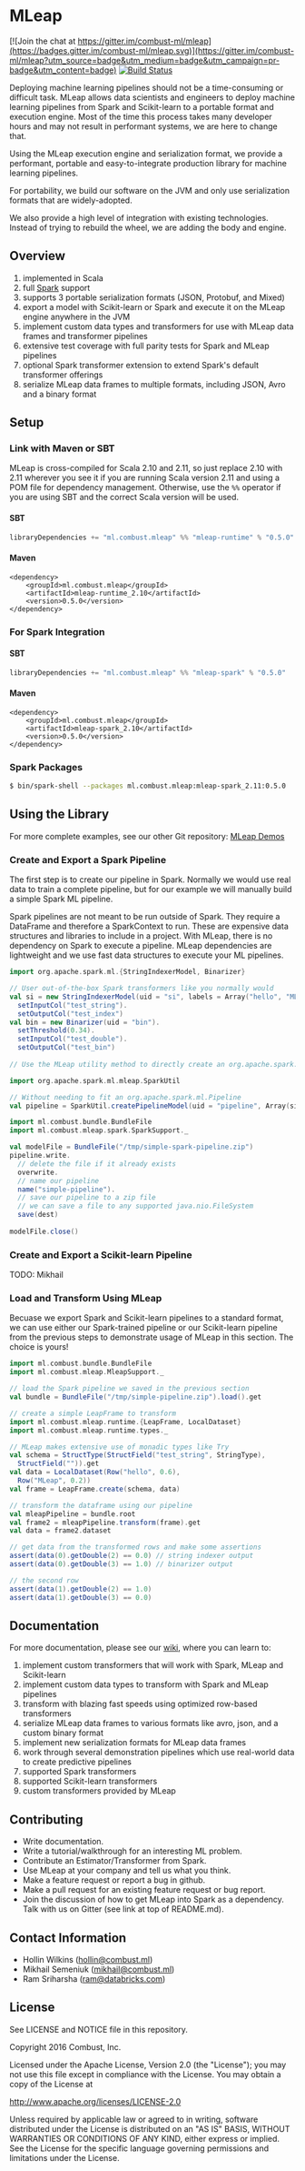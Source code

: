 # MLeap

[![Join the chat at https://gitter.im/combust-ml/mleap](https://badges.gitter.im/combust-ml/mleap.svg)](https://gitter.im/combust-ml/mleap?utm_source=badge&utm_medium=badge&utm_campaign=pr-badge&utm_content=badge)
[![Build Status](https://travis-ci.org/combust-ml/mleap.svg?branch=master)](https://travis-ci.org/combust-ml/mleap)

Deploying machine learning pipelines should not be a time-consuming or difficult task. MLeap allows data scientists and engineers to deploy machine learning pipelines from Spark and Scikit-learn to a portable format and execution engine. Most of the time this process takes many developer hours and may not result in performant systems, we are here to change that.

Using the MLeap execution engine and serialization format, we provide a performant, portable and easy-to-integrate production library for machine learning pipelines.

For portability, we build our software on the JVM and only use serialization formats that are widely-adopted.

We also provide a high level of integration with existing technologies. Instead of trying to rebuild the wheel, we are adding the body and engine.

## Overview

1. implemented in Scala
2. full [Spark](http://spark.apache.org/) support
3. supports 3 portable serialization formats (JSON, Protobuf, and Mixed)
4. export a model with Scikit-learn or Spark and execute it on the MLeap engine anywhere in the JVM
5. implement custom data types and transformers for use with MLeap data frames and transformer pipelines
6. extensive test coverage with full parity tests for Spark and MLeap pipelines
7. optional Spark transformer extension to extend Spark's default transformer offerings
8. serialize MLeap data frames to multiple formats, including JSON, Avro and a binary format

## Setup

### Link with Maven or SBT

MLeap is cross-compiled for Scala 2.10 and 2.11, so just replace 2.10 with 2.11 wherever you see it if you are running Scala version 2.11 and using a POM file for dependency management. Otherwise, use the `%%` operator if you are using SBT and the correct Scala version will be used.

#### SBT

```sbt
libraryDependencies += "ml.combust.mleap" %% "mleap-runtime" % "0.5.0"
```

#### Maven

```pom
<dependency>
    <groupId>ml.combust.mleap</groupId>
    <artifactId>mleap-runtime_2.10</artifactId>
    <version>0.5.0</version>
</dependency>
```

### For Spark Integration

#### SBT

```sbt
libraryDependencies += "ml.combust.mleap" %% "mleap-spark" % "0.5.0"
```

#### Maven

```pom
<dependency>
    <groupId>ml.combust.mleap</groupId>
    <artifactId>mleap-spark_2.10</artifactId>
    <version>0.5.0</version>
</dependency>
```

### Spark Packages

```bash
$ bin/spark-shell --packages ml.combust.mleap:mleap-spark_2.11:0.5.0
```

## Using the Library

For more complete examples, see our other Git repository: [MLeap Demos](https://github.com/combust-ml/mleap-demo)

### Create and Export a Spark Pipeline

The first step is to create our pipeline in Spark. Normally we would use real data to train a complete pipeline, but for our example we will manually build a simple Spark ML pipeline.

Spark pipelines are not meant to be run outside of Spark. They require a DataFrame and therefore a SparkContext to run. These are expensive data structures and libraries to include in a project. With MLeap, there is no dependency on Spark to execute a pipeline. MLeap dependencies are lightweight and we use fast data structures to execute your ML pipelines.

```scala
import org.apache.spark.ml.{StringIndexerModel, Binarizer}

// User out-of-the-box Spark transformers like you normally would
val si = new StringIndexerModel(uid = "si", labels = Array("hello", "MLeap")).
  setInputCol("test_string").
  setOutputCol("test_index")
val bin = new Binarizer(uid = "bin").
  setThreshold(0.34).
  setInputCol("test_double").
  setOutputCol("test_bin")
  
// Use the MLeap utility method to directly create an org.apache.spark.ml.PipelineModel

import org.apache.spark.ml.mleap.SparkUtil

// Without needing to fit an org.apache.spark.ml.Pipeline
val pipeline = SparkUtil.createPipelineModel(uid = "pipeline", Array(si, bin))

import ml.combust.bundle.BundleFile
import ml.combust.mleap.spark.SparkSupport._

val modelFile = BundleFile("/tmp/simple-spark-pipeline.zip")
pipeline.write.
  // delete the file if it already exists
  overwrite.
  // name our pipeline
  name("simple-pipeline").
  // save our pipeline to a zip file
  // we can save a file to any supported java.nio.FileSystem
  save(dest)
  
modelFile.close()
```

### Create and Export a Scikit-learn Pipeline

TODO: Mikhail

### Load and Transform Using MLeap

Becuase we export Spark and Scikit-learn pipelines to a standard format, we can use either our Spark-trained pipeline or our Scikit-learn pipeline from the previous steps to demonstrate usage of MLeap in this section. The choice is yours!

```scala
import ml.combust.bundle.BundleFile
import ml.combust.mleap.MleapSupport._

// load the Spark pipeline we saved in the previous section
val bundle = BundleFile("/tmp/simple-pipeline.zip").load().get

// create a simple LeapFrame to transform
import ml.combust.mleap.runtime.{LeapFrame, LocalDataset}
import ml.combust.mleap.runtime.types._

// MLeap makes extensive use of monadic types like Try
val schema = StructType(StructField("test_string", StringType),
  StructField("")).get
val data = LocalDataset(Row("hello", 0.6),
  Row("MLeap", 0.2))
val frame = LeapFrame.create(schema, data)

// transform the dataframe using our pipeline
val mleapPipeline = bundle.root
val frame2 = mleapPipeline.transform(frame).get
val data = frame2.dataset

// get data from the transformed rows and make some assertions
assert(data(0).getDouble(2) == 0.0) // string indexer output
assert(data(0).getDouble(3) == 1.0) // binarizer output

// the second row
assert(data(1).getDouble(2) == 1.0)
assert(data(1).getDouble(3) == 0.0)
```

## Documentation

For more documentation, please see our [wiki](https://github.com/combust-ml/mleap/wiki), where you can learn to:

1. implement custom transformers that will work with Spark, MLeap and Scikit-learn
2. implement custom data types to transform with Spark and MLeap pipelines
3. transform with blazing fast speeds using optimized row-based transformers
4. serialize MLeap data frames to various formats like avro, json, and a custom binary format
5. implement new serialization formats for MLeap data frames
6. work through several demonstration pipelines which use real-world data to create predictive pipelines
7. supported Spark transformers
8. supported Scikit-learn transformers
9. custom transformers provided by MLeap

## Contributing

* Write documentation.
* Write a tutorial/walkthrough for an interesting ML problem.
* Contribute an Estimator/Transformer from Spark.
* Use MLeap at your company and tell us what you think.
* Make a feature request or report a bug in github.
* Make a pull request for an existing feature request or bug report.
* Join the discussion of how to get MLeap into Spark as a dependency. Talk with us on Gitter (see link at top of README.md).

## Contact Information

* Hollin Wilkins (hollin@combust.ml)
* Mikhail Semeniuk (mikhail@combust.ml)
* Ram Sriharsha (ram@databricks.com)

## License

See LICENSE and NOTICE file in this repository.

Copyright 2016 Combust, Inc.

Licensed under the Apache License, Version 2.0 (the "License");
you may not use this file except in compliance with the License.
You may obtain a copy of the License at

http://www.apache.org/licenses/LICENSE-2.0

Unless required by applicable law or agreed to in writing, software
distributed under the License is distributed on an "AS IS" BASIS,
WITHOUT WARRANTIES OR CONDITIONS OF ANY KIND, either express or implied.
See the License for the specific language governing permissions and
limitations under the License.
